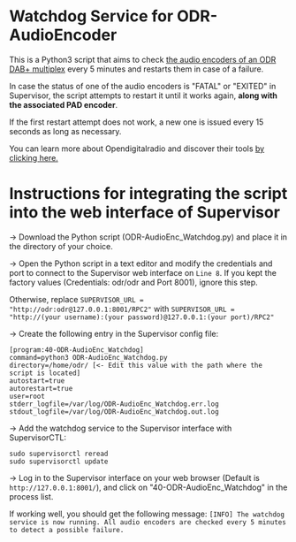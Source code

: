 # Watchdog Service for ODR-AudioEncoder
This is a Python3 script that aims to check [the audio encoders of an ODR DAB+ multiplex](https://github.com/Opendigitalradio/ODR-AudioEnc) every 5 minutes and restarts them in case of a failure.

In case the status of one of the audio encoders is "FATAL" or "EXITED" in Supervisor, the script attempts to restart it until it works again, **along with the associated PAD encoder**.

If the first restart attempt does not work, a new one is issued every 15 seconds as long as necessary.

You can learn more about Opendigitalradio and discover their tools [by clicking here.](https://www.opendigitalradio.org/)

# Instructions for integrating the script into the web interface of Supervisor

-> Download the Python script (ODR-AudioEnc_Watchdog.py) and place it in the directory of your choice.

-> Open the Python script in a text editor and modify the credentials and port to connect to the Supervisor web interface on ```Line 8```.
If you kept the factory values (Credentials: odr/odr and Port 8001), ignore this step.

Otherwise, replace ```SUPERVISOR_URL = "http://odr:odr@127.0.0.1:8001/RPC2"``` with ```SUPERVISOR_URL = "http://(your username):(your password)@127.0.0.1:(your port)/RPC2"```

-> Create the following entry in the Supervisor config file:
```
[program:40-ODR-AudioEnc_Watchdog]
command=python3 ODR-AudioEnc_Watchdog.py
directory=/home/odr/ [<- Edit this value with the path where the script is located]
autostart=true
autorestart=true
user=root
stderr_logfile=/var/log/ODR-AudioEnc_Watchdog.err.log
stdout_logfile=/var/log/ODR-AudioEnc_Watchdog.out.log
```

-> Add the watchdog service to the Supervisor interface with SupervisorCTL:
```
sudo supervisorctl reread
sudo supervisorctl update
```

-> Log in to the Supervisor interface on your web browser (Default is ```http://127.0.0.1:8001/```), and click on "40-ODR-AudioEnc_Watchdog" in the process list.

If working well, you should get the following message:
```[INFO] The watchdog service is now running. All audio encoders are checked every 5 minutes to detect a possible failure.```
